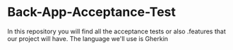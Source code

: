 # Back-App-Acceptance-Test
In this repository you will find all the acceptance tests or also .features that our project will have. The language we'll use is Gherkin
